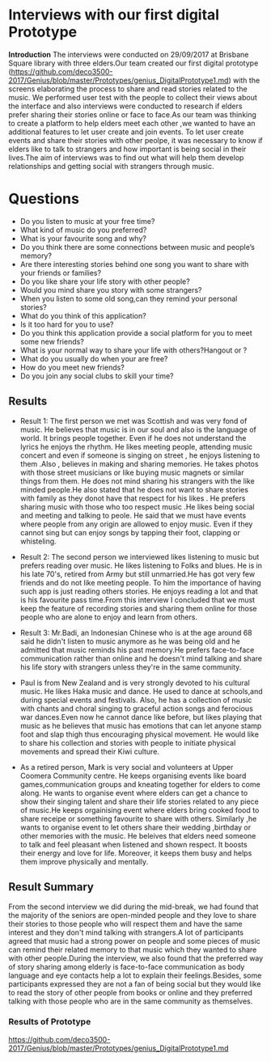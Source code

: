  
# Interviews with our first digital Prototype

**Introduction**
The interviews were conducted on 29/09/2017 at Brisbane Square library with three elders.Our team created our first digital prototype (https://github.com/deco3500-2017/Genius/blob/master/Prototypes/genius_DigitalPrototype1.md) with the screens elaborating the process to share and read stories related to the music. We performed user test with the people to collect their views about the interface and also interviews were conducted to research if elders prefer sharing their stories online or face to face.As our team was thinking to create a platform to help elders meet each other ,we wanted to have an additional features to let user create and join events. To  let user create events and share their stories with other peolpe, it was necessary to know if elders like to talk to strangers and how important is being social in their lives.The aim of interviews was to find out what will help them develop relationships and getting social with strangers through music.
# Questions
* Do you listen to music at your free time?
* What kind of music do you preferred?
* What is your favourite song and why?
* Do you think there are some connections between music and people’s memory?
* Are there interesting stories behind one song you want to share with your friends or families?
* Do you like share your life story with other people?
* Would you mind share you story with some strangers?
* When you listen to some old song,can they remind your personal stories?
* What do you think of this application?
* Is it too hard for you to use?
* Do you think this application provide a social platform for you to meet some new friends? 
* What is your normal way to share your life with others?Hangout or ?
* What do you usually do when your are free?
* How do you meet new friends?
* Do you join any social clubs to skill your time?

## Results


* Result 1:
The first person we met was Scottish and was very fond of music. He believes that music is in our soul and also is the language of world. It brings people together. Even if he does not understand the lyrics he enjoys the rhythm. He likes meeting people, attending music concert and even if someone is singing on street , he enjoys listening to them .Also , believes in making and sharing memories. He takes photos with those street musicians or like buying music magnets or similar things from them. He does not mind sharing his strangers with the like minded people.He also stated that he does not want to share stories with family as they donot have that respect for his likes . He prefers sharing music with those who too respect music .He likes being social and meeting and talking to peole. He said that we must have events where people from any origin are allowed to enjoy music. Even if they cannot sing but can enjoy songs by tapping their foot, clapping or whisteling.

* Result 2:
The second person we interviewed likes listening to music but prefers reading over music. He likes listening to Folks and blues. He is in his late 70's, retired from Army but still unmarried.He has got very few friends and do not like meeting people. To him the importance of having such app is just reading others stories. He enjoys reading a lot and that is his favourite pass time.From this interview I concluded that we must keep the feature of recording stories and sharing them online for those people who are alone to enjoy and learn from others. 

* Result 3:
Mr.Badi, an Indonesian Chinese who is at the age around 68 said he didn't listen to music anymore as he was being old and he admitted that music reminds his past memory.He prefers face-to-face communication rather than online and he doesn't mind talking and share his life story with strangers unless they're in the same community.

* Paul is from New Zealand and is very strongly devoted to his cultural music. He likes Haka music and dance. He used to dance at schools,and during special events and festivals. Also, he has a collection of music with chants and choral singing to graceful action songs and ferocious war dances.Even now he cannot dance like before, but likes playing that music as he believes that music has emotions that can let anyone stamp foot and slap thigh thus encouraging physical movement. He would like to share his collection and stories with people to initiate physical movements and spread their Kiwi culture.

* As a retired person, Mark is very social and volunteers at Upper Coomera Community centre. He keeps organising events like board games,communication groups and kneating together for elders to come along. He wants to organise event where elders can get a chance to show their singing talent and share their life stories related to any piece of music.He keeps orgainising event where elders bring cooked food to share receipe  or something favourite to share with others. Similarly ,he wants to organise event to let others share their wedding ,birthday or other memories with the music. He beleives that elders need someone to talk and feel pleasant when listened and shown respect. It boosts their energy and love for life. Moreover, it keeps them busy and helps them improve physically and mentally.


## Result Summary
From the second interview we did during the mid-break, we had found that the majority of the seniors are open-minded people and they love to share their stories to those people who will respect them and have the same interest and they don't mind talking with strangers.A lot of participants agreed that music had a strong power on people and some pieces of music can remind their related memory to that music which they wanted to share with other people.During the interview, we also found that the preferred way of story sharing among elderly is face-to-face communication as body language and eye contacts help a lot to explain their feelings.Besides, some participants expressed they are not a fan of being social but they would like to read the story of other people from books or online and they preferred talking with those people who are in the same community as themselves.
### Results of Prototype 
https://github.com/deco3500-2017/Genius/blob/master/Prototypes/genius_DigitalPrototype1.md



